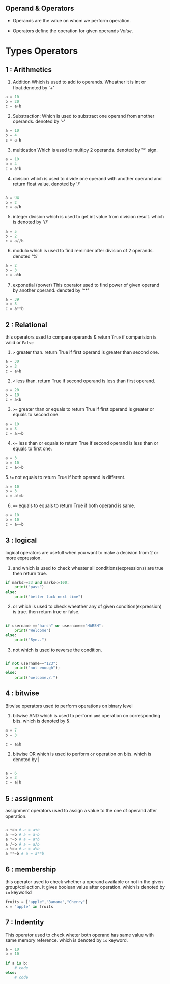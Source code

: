 ## Operand & Operators
- Operands are the value on whom we perform operation.

- Operators define the operation for given operands _Value_.

# Types Operators
## 1 : Arithmetics
1. Addition
Which is used to add to operands. Wheather it is int or float.denoted by '+'

```python
a = 10
b = 20
c = a+b
```
2. Substraction:
Which  is used to substract one operand from another operands. denoted by '-'
```python
a = 10
b = 4
c = a-b
```
3. multication
Which is used to multipy 2 operands. denoted by '*' sign.
```python
a = 10
b = 4
c = a*b
```
4. division
which is used to divide one operand with another operand and return float value. denoted by '/'
```python

a = 94
b = 2
c = a/b
```
5. integer division
which is used to get int value from division result. which is denoted by '//'

```python
a = 5
b = 2
c = a//b
```


6. modulo
which is used to find reminder after division of 2 operands. denoted '%'

```python
a = 2
b = 3
c = a%b
```

7. exponetial (power)
This operator used to find power of given operand by another operand. denoted by '**'

```python
a = 39
b = 3
c = a**b
```
## 2 : Relational
this operators used to compare operands & return `True` if comparision is valid or `False`
1. `>` greater than.
return True if first operand is greater than second one.
```python
a = 30
b = 3
c = a>b
``` 
2. `<` less than.
return True if second operand is less than first operand.
```python
a = 20
b = 10
c = a<b
```
3. `>=` greater than or equals to
return True if first operand is greater or equals to second one.
```python
a = 10
b = 3
c = a>=b
```
4. `<=` less than or equals to
return True if second operand is less than or equals to first one.
```python
a = 3
b = 10
c = a<=b
```
5.`!=` not equals to
return True if both operand is different.
```python
a = 10
b = 3
c = a!=b
``` 
6. `==` equals to equals to
return True if both operand is same.
```python
a = 10
b = 10
c = a==b
```
## 3 : logical
logical operators are usefull when you want to make a decision from 2 or more expression.

1. and
which is used to check wheater all conditions(expressions) are true then return true.
```python
if marks>=33 and marks<=100:
    print("pass")
else:
    print("better luck next time")
```

2. or 
which is used to check wheather any of given condition(expression) is true. then return true or false.
```python

if username =="harsh" or username=="HARSH":
    print("Welcome")
else:
    print("Bye..")
```

3. not
which is used to reverse the condition.
```python

if not username=="123":
    print("not enough");
else:
    print("welcome./.")
```
## 4 : bitwise
Bitwise operators used to perform operations on binary level

1. bitwise AND 
which is used to perform `and` operation on corresponding bits. which is denoted by &
```python
a = 7
b = 3

c = a&b
```

2. bitwise OR
which is used to perform `or` operation on bits. which is denoted by |
```python

a = 6
b = 3
c = a|b
```


## 5 : assignment
assignment operators used to assign a value to the one of operand after operation.
```python

a +=b # a = a+b
a -=b # a = a-b
a *=b # a = a*b
a /=b # a = a/b
a %=b # a = a%b
a **=b # a = a**b
```
## 6 : membership
this operator used to check whether a operand available or not in the given group/collection. it gives boolean value after operation.
which is denoted by `in` keyworkd
```python
fruits = ["apple","Banana","Cherry"]
x = "apple" in fruits
```
## 7 : Indentity
This operator used to check wheter both operand has same value with same memory reference.
which is denoted by `is` keyword.

```python
a = 10
b = 10

if a is b:
    # code
else:
    # code
```

